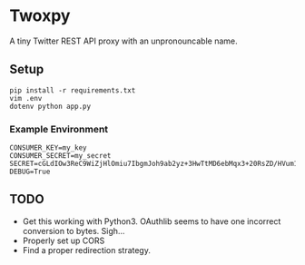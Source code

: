 # Twoxpy

A tiny Twitter REST API proxy with an unpronouncable name.

## Setup

```
pip install -r requirements.txt
vim .env
dotenv python app.py
```

### Example Environment

```
CONSUMER_KEY=my_key
CONSUMER_SECRET=my_secret
SECRET=cGLdIOw3ReC9WiZjHlOmiu7IbgmJoh9ab2yz+3HwTtMD6ebMqx3+20RsZD/HVum1Eg0=
DEBUG=True
```

## TODO

- Get this working with Python3. OAuthlib seems to have one incorrect conversion
  to bytes. Sigh...
- Properly set up CORS
- Find a proper redirection strategy.
